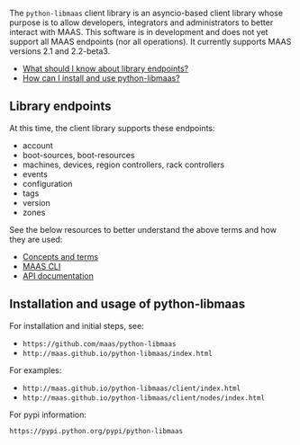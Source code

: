 The `python-libmaas` client library is an asyncio-based client library whose purpose is to allow developers, integrators and administrators to better interact with MAAS.  This software is in development and does not yet support all MAAS endpoints (nor all operations). It currently supports MAAS versions 2.1 and 2.2-beta3.

* [What should I know about library endpoints?](/t/cli-resource-pool-management/800#heading--library-endpoints)
* [How can I install and use  python-libmaas?](/t/cli-resource-pool-management/800#heading--installation-and-usage-of-python-libmaas)

<h2 id="heading--library-endpoints">Library endpoints</h2>

At this time, the client library supports these endpoints:

-   account
-   boot-sources, boot-resources
-   machines, devices, region controllers, rack controllers
-   events
-   configuration
-   tags
-   version
-   zones

See the below resources to better understand the above terms and how they are used:

-   [Concepts and terms](/t/concepts-and-terms/785)
-   [MAAS CLI](/t/maas-cli/802)
-   [API documentation](https://maas.io/docs/api)

<h2 id="heading--installation-and-usage-of-python-libmaas">Installation and usage of python-libmaas</h2>

For installation and initial steps, see:

-   `https://github.com/maas/python-libmaas`
-   `http://maas.github.io/python-libmaas/index.html`

For examples:

-   `http://maas.github.io/python-libmaas/client/index.html`
-   `http://maas.github.io/python-libmaas/client/nodes/index.html`

For pypi information:

`https://pypi.python.org/pypi/python-libmaas`

<!-- LINKS -->